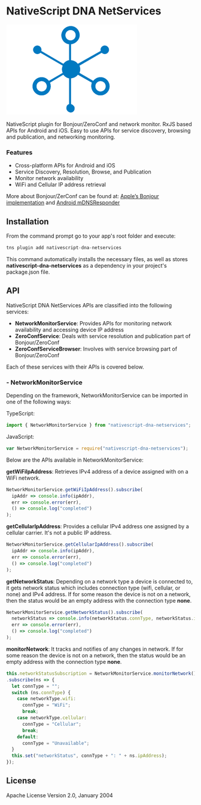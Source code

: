 # NativeScript DNA NetServices

![nativescript-dna-netservices](https://raw.githubusercontent.com/DeepakArora76/nativescript-dna-netservices/master/dna-netservices.png)

NativeScript plugin for Bonjour/ZeroConf and network monitor. RxJS based APIs for Android and iOS. Easy to use APIs for service discovery, browsing and publication, and networking monitoring.

### Features

- Cross-platform APIs for Android and iOS
- Service Discovery, Resolution, Browse, and Publication
- Monitor network availability
- WiFi and Cellular IP address retrieval

More about Bonjour/ZerConf can be found at:
[ Apple’s Bonjour implementation](https://developer.apple.com/library/archive/documentation/Cocoa/Conceptual/NetServices/Introduction.html#//apple_ref/doc/uid/TP40002445-SW1 " Apple’s Bonjour implementation") and [Android mDNSResponder](https://github.com/andriydruk/RxDNSSD "Android mDNSResponder")

## Installation

From the command prompt go to your app's root folder and execute:

```javascript
tns plugin add nativescript-dna-netservices
```
This command automatically installs the necessary files, as well as stores **nativescript-dna-netservices** as a dependency in your project's package.json file.

## API

NativeScript DNA NetServices APIs are classified into the following services:
- **NetworkMonitorService**: Provides APIs for monitoring network availability and accessing device IP address
- **ZeroConfService**: Deals with service resolution and publication part of Bonjour/ZeroConf 
- **ZeroConfServiceBrowser**: Involves with service browsing part of Bonjour/ZeroConf

Each of these services with their APIs is covered below.

### - NetworkMonitorService
Depending on the framework, NetworkMonitorService can be imported in one of the following ways:

TypeScript:
```javascript
import { NetworkMonitorService } from "nativescript-dna-netservices";
```
JavaScript:
```javascript
var NetworkMonitorService = require("nativescript-dna-netservices");
```

Below are the APIs available in NetworkMonitorService: 

**getWiFiIpAddress**: Retrieves IPv4 address of a device assigned with on a WiFi network.
```javascript
NetworkMonitorService.getWiFiIpAddress().subscribe(
  ipAddr => console.info(ipAddr),
  err => console.error(err),
  () => console.log("completed")
);
```

**getCellularIpAddress**: Provides a cellular IPv4 address one assigned by a cellular carrier. It's not a public IP address.
```javascript
NetworkMonitorService.getCellularIpAddress().subscribe(
  ipAddr => console.info(ipAddr),
  err => console.error(err),
  () => console.log("completed")
);
```

**getNetworkStatus**: Depending on a network type a device is connected to, it gets network status which includes connection type (wifi, cellular, or none) and IPv4 address. If for some reason the device is not on a network, then the status would be an empty address with the connection type **none**.

```javascript
NetworkMonitorService.getNetworkStatus().subscribe(
  networkStatus => console.info(networkStatus.connType, networkStatus.ipAddress),
  err => console.error(err),
  () => console.log("completed")
);
```

**monitorNetwork**: It tracks and notifies of any changes in network. If for some reason the device is not on a network, then the status would be an empty address with the connection type **none**.

```javascript
this.networkStatusSubscription = NetworkMonitorService.monitorNetwork()
.subscribe(ns => {
  let connType = "";
  switch (ns.connType) {
    case networkType.wifi:
      connType = "WiFi";
      break;
    case networkType.cellular:
      connType = "Cellular";
      break;
    default:
      connType = "Unavailable";
  }
  this.set("networkStatus", connType + ": " + ns.ipAddress);
});
```
## License

Apache License Version 2.0, January 2004

